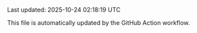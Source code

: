 Last updated: 2025-10-24 02:18:19 UTC

This file is automatically updated by the GitHub Action workflow.
